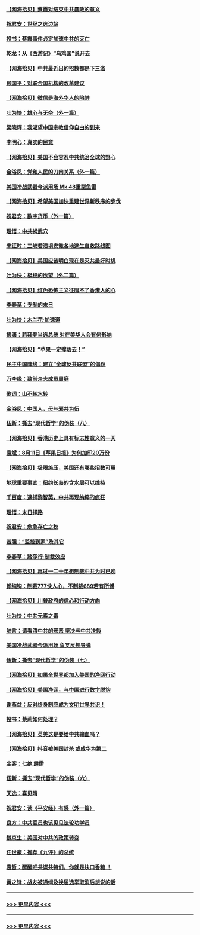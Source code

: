 #### [【网海拾贝】蔡霞对结束中共暴政的意义](../pages/nsc993/n12344263.md?t=08201403) 
#### [祝君安：世纪之选边站](../pages/nsc993/n12342382.md?t=08201403) 
#### [投书：蔡霞事件必定加速中共的灭亡](../pages/nsc993/n12341881.md?t=08201403) 
#### [乾龙：从《西游记》“乌鸡国”说开去](../pages/nsc993/n12341690.md?t=08201403) 
#### [【网海拾贝】中共最近出的招数都是下三滥](../pages/nsc993/n12341593.md?t=08201403) 
#### [顾国平：对联合国机构的改革建议](../pages/nsc993/n12339928.md?t=08201403) 
#### [【网海拾贝】微信是海外华人的陷阱](../pages/nsc993/n12338868.md?t=08201403) 
#### [吐为快：雄心与无奈（外一篇）](../pages/nsc993/n12338132.md?t=08201403) 
#### [梁晓辉：我渴望中国宗教信仰自由的到来](../pages/nsc993/n12336657.md?t=08201403) 
#### [李明心：真实的民意](../pages/nsc993/n12336089.md?t=08201403) 
#### [【网海拾贝】美国不会容忍中共统治全球的野心](../pages/nsc993/n12336063.md?t=08201403) 
#### [金浴凤：党和人民的刀肉关系（外一篇）](../pages/nsc993/n12335834.md?t=08201403) 
#### [美国冷战武器今派用场 Mk 48重型鱼雷](../pages/nsc993/n12335354.md?t=08201403) 
#### [【网海拾贝】希望美国加快重建世界新秩序的步伐](../pages/nsc993/n12334224.md?t=08201403) 
#### [祝君安：数字货币（外一篇）](../pages/nsc993/n12334186.md?t=08201403) 
#### [理悟：中共祸武穴](../pages/nsc993/n12333962.md?t=08201403) 
#### [宋征时：三峡若溃坝安徽各地逃生自救路线图](../pages/nsc993/n12332450.md?t=08201403) 
#### [【网海拾贝】美国应该明白现在是灭共最好时机](../pages/nsc993/n12332313.md?t=08201403) 
#### [吐为快：极权的欲望（外二篇）](../pages/nsc993/n12332089.md?t=08201403) 
#### [【网海拾贝】红色恐怖主义征服不了香港人的心](../pages/nsc993/n12329296.md?t=08201403) 
#### [李春草：专制的末日](../pages/nsc993/n12329079.md?t=08201403) 
#### [吐为快：木兰花‧加速道](../pages/nsc993/n12327366.md?t=08201403) 
#### [拂潇：若拜登当选总统 对在美华人会有何影响](../pages/nsc993/n12295996.md?t=08201403) 
#### [【网海拾贝】“苹果一定撑落去！”](../pages/nsc993/n12326784.md?t=08201403) 
#### [民主中国阵线：建立“全球反共联盟”的倡议](../pages/nsc993/n12324177.md?t=08201403) 
#### [万李缘：致前众志成员周庭](../pages/nsc993/n12324635.md?t=08201403) 
#### [歌词：山不转水转](../pages/nsc993/n12324599.md?t=08201403) 
#### [金浴凤：中国人，毋与邪共为伍](../pages/nsc993/n12324257.md?t=08201403) 
#### [伍新：撕去“现代哲学”的伪装（八）](../pages/nsc993/n12324188.md?t=08201403) 
#### [【网海拾贝】香港历史上具有标志性意义的一天](../pages/nsc993/n12324021.md?t=08201403) 
#### [袁斌：8月11日《苹果日报》为何加印20万份](../pages/nsc993/n12323955.md?t=08201403) 
#### [【网海拾贝】极限施压，美国还有哪些招数可用](../pages/nsc993/n12322512.md?t=08201403) 
#### [地球重要事宜：纽约长岛的含水层可以维持](../pages/nsc993/n12321844.md?t=08201403) 
#### [千百度：逮捕黎智英，中共再现纳粹的疯狂](../pages/nsc993/n12321777.md?t=08201403) 
#### [理悟：末日择路](../pages/nsc993/n12320812.md?t=08201403) 
#### [祝君安：危急存亡之秋](../pages/nsc993/n12320795.md?t=08201403) 
#### [苦胆：“监控到家”及其它](../pages/nsc993/n12320751.md?t=08201403) 
#### [李春草：踏莎行·制裁效应](../pages/nsc993/n12318290.md?t=08201403) 
#### [【网海拾贝】再过一二十年想制裁中共为时已晚](../pages/nsc993/n12318195.md?t=08201403) 
#### [颜纯钩：制裁777快人心，不制裁689若有所憾](../pages/nsc993/n12316912.md?t=08201403) 
#### [【网海拾贝】川普政府的信心和行动方向](../pages/nsc993/n12316673.md?t=08201403) 
#### [吐为快：中共元素之毒](../pages/nsc993/n12316547.md?t=08201403) 
#### [陆言：请看清中共的邪恶 坚决与中共决裂](../pages/nsc993/n12315784.md?t=08201403) 
#### [美国冷战武器今派用场 鱼叉反舰导弹](../pages/nsc993/n12316258.md?t=08201403) 
#### [伍新：撕去“现代哲学”的伪装（七）](../pages/nsc993/n12315846.md?t=08201403) 
#### [【网海拾贝】如果全世界都加入美国的净网行动](../pages/nsc993/n12315588.md?t=08201403) 
#### [【网海拾贝】美国净网，与中国进行数字脱钩](../pages/nsc993/n12312813.md?t=08201403) 
#### [谢燕益：反对终身制应成为文明世界共识！](../pages/nsc993/n12310465.md?t=08201403) 
#### [投书：蔡莉如何处理？](../pages/nsc993/n12310224.md?t=08201403) 
#### [【网海拾贝】英美这是要给中共输血吗？](../pages/nsc993/n12307646.md?t=08201403) 
#### [【网海拾贝】抖音被美国封杀 或成华为第二](../pages/nsc993/n12305277.md?t=08201403) 
#### [尘客：七绝 霹雳](../pages/nsc993/n12304053.md?t=08201403) 
#### [伍新：撕去“现代哲学”的伪装（六）](../pages/nsc993/n12303243.md?t=08201403) 
#### [天逸：喜见晴](../pages/nsc993/n12303226.md?t=08201403) 
#### [祝君安：读《平安经》有感（外一篇）](../pages/nsc993/n12303170.md?t=08201403) 
#### [良方：中共官员也该见见法轮功学员](../pages/nsc993/n12302985.md?t=08201403) 
#### [魏京生：美国对中共的政策转变](../pages/nsc993/n12302929.md?t=08201403) 
#### [任世豪：推荐《九评》的总统](../pages/nsc993/n12302838.md?t=08201403) 
#### [袁哲：醒醒吧共谍共特们，你就是块口香糖 ！](../pages/nsc993/n12302678.md?t=08201403) 
#### [黄之锋：战友被通缉及换届选举取消后想说的话](../pages/nsc993/n12302681.md?t=08201403) 

----
#### [ >>> 更早内容 <<< ](../indexes/nsc993-earlier.md)

----
#### [ >>> 更早内容 <<< ](../indexes/nsc993-earlier.md)
